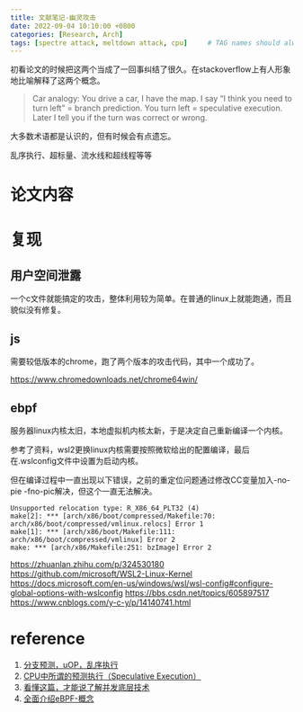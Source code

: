 ```yaml
---
title: 文献笔记-幽灵攻击
date: 2022-09-04 10:10:00 +0800
categories: [Research, Arch]
tags: [spectre attack, meltdown attack, cpu]     # TAG names should always be lowercase
---
```



初看论文的时候把这两个当成了一回事纠结了很久。在stackoverflow上有人形象地比喻解释了这两个概念。

> Car analogy: You drive a car, I have the map. I say “I think you need to turn left” = branch prediction. You turn left = speculative execution. Later I tell you if the turn was correct or wrong.

大多数术语都是认识的，但有时候会有点遗忘。

乱序执行、超标量、流水线和超线程等等

# 论文内容


# 复现

## 用户空间泄露

一个c文件就能搞定的攻击，整体利用较为简单。在普通的linux上就能跑通，而且貌似没有修复。

## js

需要较低版本的chrome，跑了两个版本的攻击代码，其中一个成功了。

https://www.chromedownloads.net/chrome64win/

## ebpf

服务器linux内核太旧，本地虚拟机内核太新，于是决定自己重新编译一个内核。

参考了资料，wsl2更换linux内核需要按照微软给出的配置编译，最后在.wslconfig文件中设置为启动内核。

但在编译过程中一直出现以下错误，之前的重定位问题通过修改CC变量加入-no-pie -fno-pic解决，但这个一直无法解决。

```console
Unsupported relocation type: R_X86_64_PLT32 (4)
make[2]: *** [arch/x86/boot/compressed/Makefile:70: arch/x86/boot/compressed/vmlinux.relocs] Error 1
make[1]: *** [arch/x86/boot/Makefile:111: arch/x86/boot/compressed/vmlinux] Error 2
make: *** [arch/x86/Makefile:251: bzImage] Error 2
```

https://zhuanlan.zhihu.com/p/324530180
https://github.com/microsoft/WSL2-Linux-Kernel
https://docs.microsoft.com/en-us/windows/wsl/wsl-config#configure-global-options-with-wslconfig
https://bbs.csdn.net/topics/605897517
https://www.cnblogs.com/y-c-y/p/14140741.html

# reference

1. [分支预测，uOP，乱序执行](https://zhuanlan.zhihu.com/p/349758402)
2. [CPU中所谓的预测执行（Speculative Execution）](https://zhuanlan.zhihu.com/p/157233356)
3. [看懂这篇，才能说了解并发底层技术](https://www.cnblogs.com/jiagoujishu/p/13799459.html)
4. [全面介绍eBPF-概念](https://www.cnblogs.com/charlieroro/p/13403672.html)